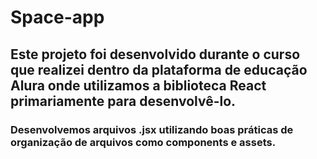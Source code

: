 # Space-app


## Este projeto foi desenvolvido durante o curso que realizei dentro da plataforma de educação Alura onde utilizamos a biblioteca React primariamente para desenvolvê-lo.

### Desenvolvemos arquivos .jsx utilizando boas práticas de organização de arquivos como components e assets.
